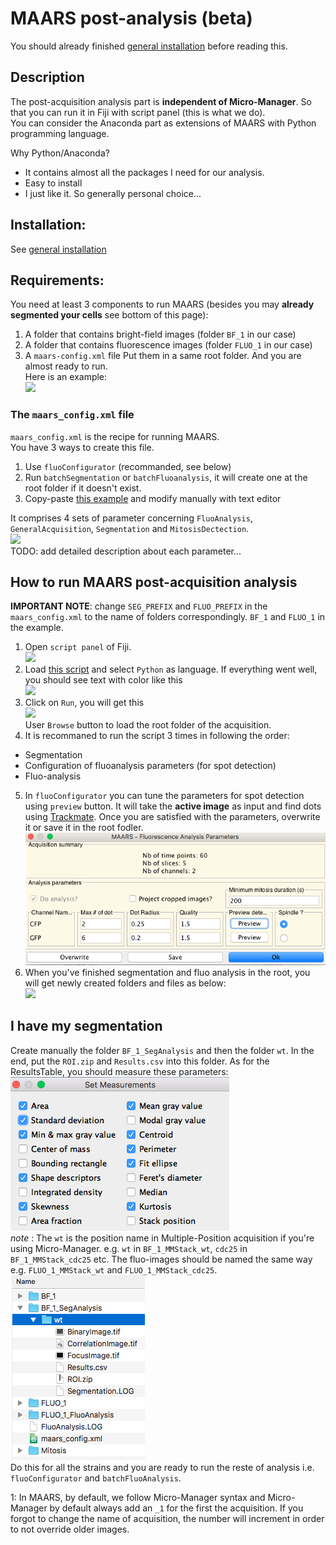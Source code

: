 # MAARS post-analysis (beta)  
You should already finished [general installation](install_MAARS.md) before reading this.
## Description
The post-acquisition analysis part is __independent of Micro-Manager__. So that you can run it in Fiji with script panel (this is what we do).  
You can consider the Anaconda part as extensions of MAARS with Python programming language.  

Why Python/Anaconda? 
- It contains almost all the packages I need for our analysis.
- Easy to install
- I just like it. So generally personal choice...

## Installation:
See [general installation](install_MAARS.md)

## Requirements:
You need at least 3 components to run MAARS (besides you may **already segmented your cells** see bottom of this page):
1. A folder that contains bright-field images (folder `BF_1` in our case)
2. A folder that contains fluorescence images (folder `FLUO_1` in our case)
3. A `maars-config.xml` file
Put them in a same root folder. And you are almost ready to run.  
Here is an example:  
![][root_folder]  

### The `maars_config.xml` file
`maars_config.xml` is the recipe for running MAARS.  
You have 3 ways to create this file.
1. Use `fluoConfigurator` (recommanded, see below)
2. Run `batchSegmentation` or `batchFluoanalysis`, it will create one at the root folder if it doesn't exist.
3. Copy-paste [this example](https://github.com/bnoi/MAARS/blob/master/maars_lib/src/main/resources/maars_default_config.xml) and modify manually with text editor  

It comprises 4 sets of parameter concerning `FluoAnalysis`, `GeneralAcquisition`, `Segmentation` and `MitosisDectection`.  
![][config_structure]  
TODO: add detailed description about each parameter...

## How to run MAARS post-acquisition analysis
**IMPORTANT NOTE**: change `SEG_PREFIX` and `FLUO_PREFIX` in the `maars_config.xml` to the name of folders correspondingly. `BF_1` and `FLUO_1` in the example.
1. Open `script panel` of Fiji.  
![][script-panel]  
2. Load [this script][batchMAARS] and select `Python` as language.
If everything went well, you should see text with color like this  
![][python_interpreter]  
3. Click on `Run`, you will get this  
![][post_interface]  
User `Browse` button to load the root folder of the acquisition. 
4. It is recommaned to run the script 3 times in following the order:  
  - Segmentation
  - Configuration of fluoanalysis parameters (for spot detection)
  - Fluo-analysis
5. In `fluoConfigurator` you can tune the parameters for spot detection using `preview` button. It will take the __active image__ as input and find dots using [Trackmate](https://imagej.net/TrackMate). Once you are satisfied with the parameters, overwrite it or save it in the root fodler.  
![](images/configurator.png)
6. When you've finished segmentation and fluo analysis in the root, you will get newly 
created folders and files as below:  
![][final_res]

## I have my segmentation

Create manually the folder `BF_1_SegAnalysis` and then the folder `wt`.  In the end, put the `ROI.zip` and `Results.csv` into this folder. 
As for the ResultsTable, you should measure these parameters:
![](images/features_for_Seg.png)  
_note_ : The `wt` is the position name in Multiple-Position acquisition if you're using Micro-Manager. e.g. `wt` in `BF_1_MMStack_wt`, `cdc25` in `BF_1_MMStack_cdc25` etc. The fluo-images should be named the same way e.g. `FLUO_1_MMStack_wt` and `FLUO_1_MMStack_cdc25`.  
![](images/roi_location.png)  
Do this for all the strains and you are ready to run the reste of analysis i.e. `fluoConfigurator` and `batchFluoAnalysis`.

[batchMAARS]: https://github.com/bnoi/MAARS/blob/master/batchMAAR.py
[script-panel]: images/script-panel.png
[python_interpreter]: images/python_interpreter.png
[post_interface]: images/post_interface.png
[final_res]: images/final_res.png
[head]: https://github.com/bnoi/MAARS
[atom]: https://atom.io/
[root_folder]: images/root_folder.png
[config_structure]: images/config_structure.png
[general_param]: images/general_param.png
<a name="myfootnote1">1</a>: In MAARS, by default, we follow Micro-Manager syntax and Micro-Manager
by default always add an `_1` for the first the acquisition. If you forgot to change the name
of acquisition, the number will increment in order to not override older images.


